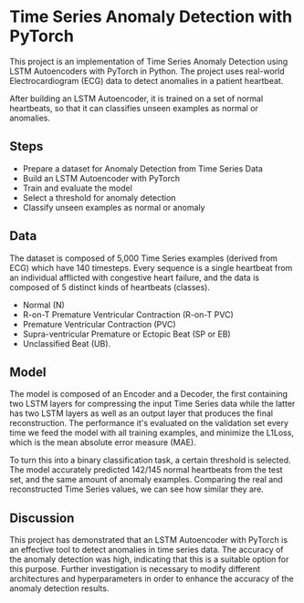# Time Series Anomaly Detection with PyTorch

This project is an implementation of Time Series Anomaly Detection using LSTM Autoencoders with PyTorch in Python. The project uses real-world Electrocardiogram (ECG) data to detect anomalies in a patient heartbeat. 

After building an LSTM Autoencoder, it is trained on a set of normal heartbeats, so that it can classifies unseen examples as normal or anomalies.

## Steps

- Prepare a dataset for Anomaly Detection from Time Series Data
- Build an LSTM Autoencoder with PyTorch
- Train and evaluate the model
- Select a threshold for anomaly detection
- Classify unseen examples as normal or anomaly

## Data

The dataset is composed of 5,000 Time Series examples (derived from ECG) which have 140 timesteps. Every sequence is a single heartbeat from an individual afflicted with congestive heart failure, and the data is composed of 5 distinct kinds of heartbeats (classes).
- Normal (N)
- R-on-T Premature Ventricular Contraction (R-on-T PVC)
- Premature Ventricular Contraction (PVC)
- Supra-ventricular Premature or Ectopic Beat (SP or EB)
- Unclassified Beat (UB).

## Model


The model is composed of an Encoder and a Decoder, the first containing two LSTM layers for compressing the input Time Series data while the latter has two LSTM 
layers as well as an output layer that produces the final reconstruction. The performance it's evaluated on the validation set every time we feed the model with all training examples,
and minimize the L1Loss, which is the mean absolute error measure (MAE). 

To turn this into a binary classification task, a certain threshold is selected. The model accurately predicted 142/145 
normal heartbeats from the test set, and the same amount of anomaly examples. Comparing the real and reconstructed Time Series values, we can see how similar they are.

## Discussion

This project has demonstrated that an LSTM Autoencoder with PyTorch is an effective tool to detect anomalies in time series data. The accuracy of the anomaly detection was high, indicating that 
this is a suitable option for this purpose. Further investigation is necessary to modify different architectures and hyperparameters in order to enhance the accuracy of the anomaly detection results.

